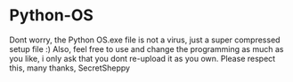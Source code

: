 # Python-OS
Dont worry, the Python OS.exe file is not a virus, just a super compressed setup file :)
Also, feel free to use and change the programming as much as you like, i only ask that you dont re-upload it as you own.
Please respect this, many thanks, SecretSheppy
